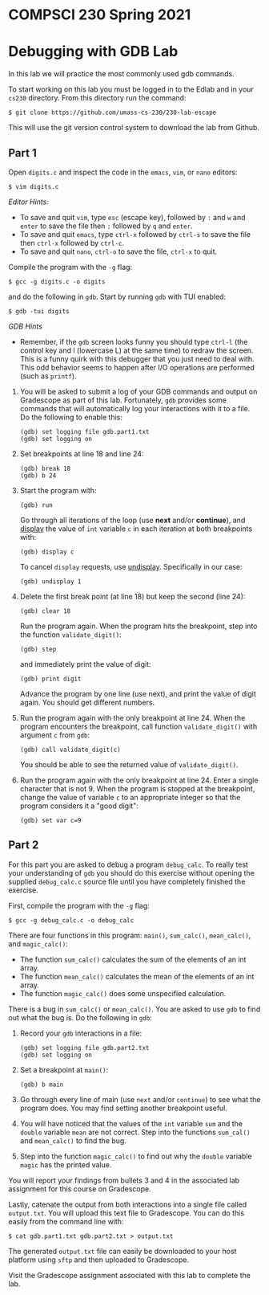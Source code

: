 # COMPSCI 230 Spring 2021
# Debugging with GDB Lab

In this lab we will practice the most commonly used gdb commands.

To start working on this lab you must be logged in to the Edlab and in your
`cs230` directory. From this directory run the command:

```
$ git clone https://github.com/umass-cs-230/230-lab-escape
```

This will use the git version control system to download the lab from Github.

## Part 1

Open `digits.c` and inspect the code in the `emacs`, `vim`, or `nano` editors:

```
$ vim digits.c
```

*Editor Hints:*

* To save and quit `vim`, type `esc` (escape key), followed by `:` and `w` and `enter` to save the file then `:` followed by `q` and `enter`.
* To save and quit `emacs`, type `ctrl-x` followed by `ctrl-s` to save the file then `ctrl-x` followed by `ctrl-c`.
* To save and quit `nano`, `ctrl-o` to save the file, `ctrl-x` to quit.

Compile the program with the `-g` flag:

```
$ gcc -g digits.c -o digits
```

and do the following in `gdb`. Start by running `gdb` with TUI enabled:

```
$ gdb -tui digits
```

*GDB Hints*

* Remember, if the `gdb` screen looks funny you should type `ctrl-l` (the control key and l (lowercase L) at the same time) to redraw the screen. This is a funny quirk with this debugger that you just need to deal with. This odd behavior seems to happen after I/O operations are performed (such as `printf`).

1. You will be asked to submit a log of your GDB commands and output on Gradescope as part of this lab. Fortunately, `gdb` provides some commands that will automatically log your interactions with it to a file. Do the following to enable this:

   ```
   (gdb) set logging file gdb.part1.txt
   (gdb) set logging on
   ```

2. Set breakpoints at line 18 and line 24:

   ```
   (gdb) break 18
   (gdb) b 24
   ```

3. Start the program with:
   
   ```
   (gdb) run
   ```
   
   Go through all iterations of the loop (use **next** and/or **continue**), and [display](https://sourceware.org/gdb/current/onlinedocs/gdb/Auto-Display.html) the value of `int` variable `c` in each iteration at both breakpoints with:

   ```
   (gdb) display c
   ```

   To cancel `display` requests, use [undisplay](https://sourceware.org/gdb/current/onlinedocs/gdb/Auto-Display.html). Specifically in our case:

   ```
   (gdb) undisplay 1
   ```

4. Delete the first break point (at line 18) but keep the second (line 24):

   ```
   (gdb) clear 18
   ```

   Run the program again. When the program hits the breakpoint, step into the function `validate_digit()`:

   ```
   (gdb) step
   ```

   and immediately print the value of digit:

   ```
   (gdb) print digit
   ```
   
   Advance the program by one line (use next), and print the value of digit again. You should get different numbers.

5. Run the program again with the only breakpoint at line 24. When the program
     encounters the breakpoint, call function `validate_digit()` with argument `c` from `gdb`:

   ```
   (gdb) call validate_digit(c)
   ```

   You should be able to see the returned value of `validate_digit()`.

6. Run the program again with the only breakpoint at line 24. Enter a single character that is not 9. When the program is stopped at the breakpoint, change the value of variable `c` to an appropriate integer so that the program considers it a "good digit":

   ```
   (gdb) set var c=9
   ```

## Part 2

For this part you are asked to debug a program `debug_calc`. To really test your
understanding of `gdb` you should do this exercise without opening the supplied
`debug_calc.c` source file until you have completely finished the exercise.

First, compile the program with the `-g` flag:

```
$ gcc -g debug_calc.c -o debug_calc
```

There are four functions in this program: `main()`, `sum_calc()`, `mean_calc()`, and `magic_calc()`:


* The function `sum_calc()` calculates the sum of the elements of an int array.
* The function `mean_calc()` calculates the mean of the elements of an int array.
* The function `magic_calc()` does some unspecified calculation.

There is a bug in `sum_calc()` or `mean_calc()`. You are asked to use `gdb` to find out what the bug is. Do the following in `gdb`:

1. Record your `gdb` interactions in a file:

   ```
   (gdb) set logging file gdb.part2.txt
   (gdb) set logging on
   ```

2. Set a breakpoint at `main()`:

   ```
   (gdb) b main
   ```

3. Go through every line of main (use `next` and/or `continue`) to see what the program does. You may find setting another breakpoint useful.

4. You will have noticed that the values of the `int` variable `sum` and the
     `double` variable `mean` are not correct. Step into the functions `sum_cal()` and `mean_calc()` to find the bug.
     
5. Step into the function `magic_calc()` to find out why the `double` variable
     `magic` has the printed value.

You will report your findings from bullets 3 and 4 in the associated lab assignment for this course on Gradescope.

Lastly, catenate the output from both interactions into a single file called `output.txt`. You will upload this text file to Gradescope. You can do this easily from the command line with:

```
$ cat gdb.part1.txt gdb.part2.txt > output.txt
```

The generated `output.txt` file can easily be downloaded to your host platform using `sftp` and then uploaded to Gradescope.

Visit the Gradescope assignment associated with this lab to complete the lab.
